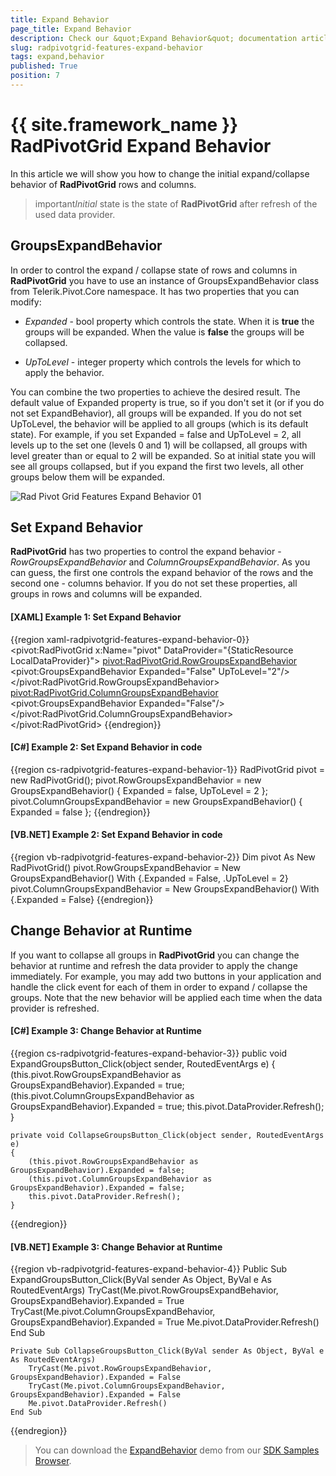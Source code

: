 ```yaml
---
title: Expand Behavior
page_title: Expand Behavior
description: Check our &quot;Expand Behavior&quot; documentation article for the RadPivotGrid {{ site.framework_name }} control.
slug: radpivotgrid-features-expand-behavior
tags: expand,behavior
published: True
position: 7
---
```


# {{ site.framework_name }} RadPivotGrid Expand Behavior


In this article we will show you how to change the initial expand/collapse behavior of __RadPivotGrid__ rows and columns.      

>important*Initial* state is the state of __RadPivotGrid__ after refresh of the used data provider.        

## GroupsExpandBehavior

In order to control the expand / collapse state of rows and columns in __RadPivotGrid__ you have to use an instance of GroupsExpandBehavior class from Telerik.Pivot.Core namespace. It has two properties that you can modify:      

* *Expanded* - bool property which controls the state. When it is __true__ the groups will be expanded. When the value is __false__ the groups will be collapsed.            

* *UpToLevel* - integer property which controls the levels for which to apply the behavior.             

You can combine the two properties to achieve the desired result. The default value of Expanded property is true, so if you don't set it (or if you do not set ExpandBehavior), all groups will be expanded. If you do not set UpToLevel, the behavior will be applied to all groups (which is its default state). For example, if you set Expanded = false and UpToLevel = 2, all levels up to the set one (levels 0 and 1) will be collapsed, all groups with level greater than or equal to 2 will be expanded. So at initial state you will see all groups collapsed, but if you expand the first two levels, all other groups below them will be expanded.

![Rad Pivot Grid Features Expand Behavior 01](images/RadPivotGrid_Features_ExpandBehavior_01.png)

## Set Expand Behavior

__RadPivotGrid__ has two properties to control the expand behavior - *RowGroupsExpandBehavior* and *ColumnGroupsExpandBehavior*. As you can guess, the first one controls the expand behavior of the rows and the second one - columns behavior. If you do not set these properties, all groups in rows and columns will be expanded.

#### __[XAML] Example 1: Set Expand Behavior__

{{region xaml-radpivotgrid-features-expand-behavior-0}}
	<pivot:RadPivotGrid x:Name="pivot" DataProvider="{StaticResource LocalDataProvider}">
	    <pivot:RadPivotGrid.RowGroupsExpandBehavior>
	        <pivot:GroupsExpandBehavior Expanded="False" UpToLevel="2"/>
	    </pivot:RadPivotGrid.RowGroupsExpandBehavior>
	    <pivot:RadPivotGrid.ColumnGroupsExpandBehavior>
	        <pivot:GroupsExpandBehavior Expanded="False"/>
	    </pivot:RadPivotGrid.ColumnGroupsExpandBehavior>
	</pivot:RadPivotGrid>
{{endregion}}

#### __[C#] Example 2: Set Expand Behavior in code__

{{region cs-radpivotgrid-features-expand-behavior-1}}
	RadPivotGrid pivot = new RadPivotGrid();
	pivot.RowGroupsExpandBehavior = new GroupsExpandBehavior() { Expanded = false, UpToLevel = 2 };
	pivot.ColumnGroupsExpandBehavior = new GroupsExpandBehavior() { Expanded = false };
{{endregion}}

#### __[VB.NET] Example 2: Set Expand Behavior in code__

{{region vb-radpivotgrid-features-expand-behavior-2}}
	Dim pivot As New RadPivotGrid()
	pivot.RowGroupsExpandBehavior = New GroupsExpandBehavior() With {.Expanded = False, .UpToLevel = 2}
	pivot.ColumnGroupsExpandBehavior = New GroupsExpandBehavior() With {.Expanded = False}
{{endregion}}

## Change Behavior at Runtime

If you want to collapse all groups in __RadPivotGrid__ you can change the behavior at runtime and refresh the data provider to apply the change immediately. For example, you may add two buttons in your application and handle the click event for each of them in order to expand / collapse the groups. Note that the new behavior will be applied each time when the data provider is refreshed.        

#### __[C#] Example 3: Change Behavior at Runtime__

{{region cs-radpivotgrid-features-expand-behavior-3}}
	public void ExpandGroupsButton_Click(object sender, RoutedEventArgs e)
	{
	    (this.pivot.RowGroupsExpandBehavior as GroupsExpandBehavior).Expanded = true;
	    (this.pivot.ColumnGroupsExpandBehavior as GroupsExpandBehavior).Expanded = true;
	    this.pivot.DataProvider.Refresh();
	}
	
	private void CollapseGroupsButton_Click(object sender, RoutedEventArgs e)
	{
	    (this.pivot.RowGroupsExpandBehavior as GroupsExpandBehavior).Expanded = false;
	    (this.pivot.ColumnGroupsExpandBehavior as GroupsExpandBehavior).Expanded = false;
	    this.pivot.DataProvider.Refresh();
	}
{{endregion}}

#### __[VB.NET] Example 3: Change Behavior at Runtime__

{{region vb-radpivotgrid-features-expand-behavior-4}}
	Public Sub ExpandGroupsButton_Click(ByVal sender As Object, ByVal e As RoutedEventArgs)
		TryCast(Me.pivot.RowGroupsExpandBehavior, GroupsExpandBehavior).Expanded = True
		TryCast(Me.pivot.ColumnGroupsExpandBehavior, GroupsExpandBehavior).Expanded = True
		Me.pivot.DataProvider.Refresh()
	End Sub
	
	Private Sub CollapseGroupsButton_Click(ByVal sender As Object, ByVal e As RoutedEventArgs)
		TryCast(Me.pivot.RowGroupsExpandBehavior, GroupsExpandBehavior).Expanded = False
		TryCast(Me.pivot.ColumnGroupsExpandBehavior, GroupsExpandBehavior).Expanded = False
		Me.pivot.DataProvider.Refresh()
	End Sub
{{endregion}}

> You can download the [ExpandBehavior](https://github.com/telerik/xaml-sdk/tree/master/PivotGrid/ExpandBehavior) demo from our [SDK Samples Browser](https://demos.telerik.com/xaml-sdkbrowser/).
